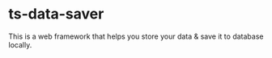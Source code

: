 # ts-data-saver
This is a web framework that helps you store your data &amp; save it to database locally.
